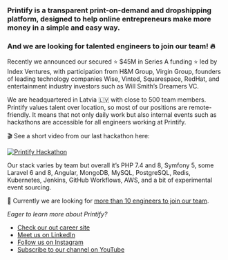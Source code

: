 ### Printify is a transparent print-on-demand and dropshipping platform, designed to help online entrepreneurs make more money in a simple and easy way. 

### And we are looking for talented engineers to join our team! 🔥

Recently we announced our secured ⭐ $45M in Series A funding ⭐ led by Index Ventures, with participation from H&M Group, Virgin Group, founders of leading technology companies Wise, Vinted, Squarespace, RedHat, and entertainment industry investors such as Will Smith’s Dreamers VC. 
 
We are headquartered in Latvia 🇱🇻 with close to 500 team members. Printify values talent over location, so most of our positions are remote-friendly. It means that not only daily work but also internal events such as hackathons are accessible for all engineers working at Printify. 

🎬 See a short video from our last hackathon here:

[![Printify Hackathon](https://img.youtube.com/vi/gwEorA-wOkU/0.jpg)](https://www.youtube.com/watch?v=gwEorA-wOkU)


Our stack varies by team but overall it’s PHP 7.4 and 8, Symfony 5, some Laravel 6 and 8, Angular, MongoDB, MySQL, PostgreSQL, Redis, Kubernetes, Jenkins, GitHub Workflows, AWS, and a bit of experimental event sourcing.

💼 Currently we are looking for [more than 10 engineers to join our team](https://jobs.printify.com/teams/engineering).


_Eager to learn more about Printify?_

* [Check our out career site](https://jobs.printify.com/)
* [Meet us on LinkedIn](https://www.linkedin.com/company/printify)
* [Follow us on Instagram](https://www.instagram.com/weareprintify/)
* [Subscribe to our channel on YouTube](https://www.youtube.com/channel/UCbME_s0PgUSYs-hzCqkbfDQ)
